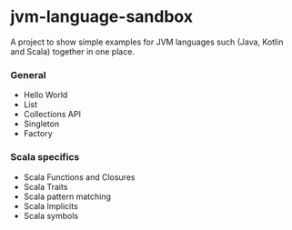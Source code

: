 # jvm-language-sandbox
A project to show simple examples for JVM languages such (Java, Kotlin and Scala) together in one place.

### General
- Hello World
- List
- Collections API
- Singleton
- Factory

### Scala specifics
- Scala Functions and Closures
- Scala Traits
- Scala pattern matching
- Scala Implicits
- Scala symbols